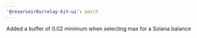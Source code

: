 ```yaml
---
'@reservoir0x/relay-kit-ui': patch
---
```


Added a buffer of 0.02 minimum when selecting max for a Solana balance
